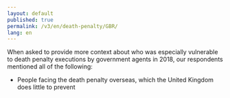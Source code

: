 ```yaml
---
layout: default
published: true
permalink: /v3/en/death-penalty/GBR/
lang: en
---
```


When asked to provide more context about who was especially vulnerable to death penalty executions by government agents in 2018, our respondents mentioned all of the following:
-	People facing the death penalty overseas, which the United Kingdom does little to prevent

